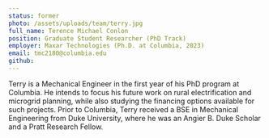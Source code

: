 ```yaml
---
status: former
photo: /assets/uploads/team/terry.jpg
full_name: Terence Michael Conlon
position: Graduate Student Researcher (PhD Track)
employer: Maxar Technologies (Ph.D. at Columbia, 2023)
email: tmc2180@columbia.edu
github:
---
```

Terry is a Mechanical Engineer in the first year of his PhD program at Columbia. He intends to focus his future work on rural electrification and microgrid planning, while also studying the financing options available for such projects. Prior to Columbia, Terry received a BSE in Mechanical Engineering from Duke University, where he was an Angier B. Duke Scholar and a Pratt Research Fellow.
